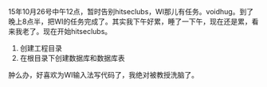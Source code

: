 15年10月26号中午12点，暂时告别hitseclubs，WI那儿有任务。voidhug。到了晚上8点半，把WI的任务完成了。其实我下午好累，睡了一下午，现在还是累，看来我老了。现在开始hitseclubs。

1. 创建工程目录
2. 在根目录下创建数据库和数据库表

肿么办，好喜欢为WI输入法写代码了，我绝对被教授洗脑了。